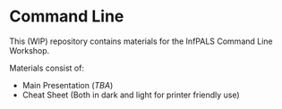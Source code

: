 # Command Line
This (WIP) repository contains materials for the InfPALS Command Line Workshop.

Materials consist of:
* Main Presentation (_TBA_)
* Cheat Sheet (Both in dark and light for printer friendly use)
